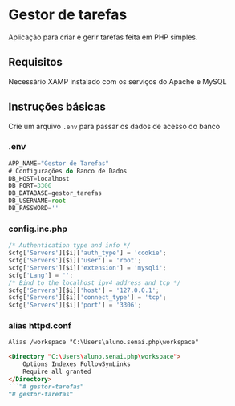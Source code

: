 # Gestor de tarefas

Aplicação para criar e gerir tarefas feita em PHP simples.

## Requisitos

Necessário XAMP instalado com os serviços do Apache e MySQL

## Instruções básicas

Crie um arquivo `.env` para passar os dados de acesso do banco

### .env

```javascript
APP_NAME="Gestor de Tarefas"
# Configurações do Banco de Dados
DB_HOST=localhost
DB_PORT=3306
DB_DATABASE=gestor_tarefas
DB_USERNAME=root
DB_PASSWORD=''
```

### config.inc.php

```javascript
/* Authentication type and info */
$cfg['Servers'][$i]['auth_type'] = 'cookie';
$cfg['Servers'][$i]['user'] = 'root';
$cfg['Servers'][$i]['extension'] = 'mysqli';
$cfg['Lang'] = '';
/* Bind to the localhost ipv4 address and tcp */
$cfg['Servers'][$i]['host'] = '127.0.0.1';
$cfg['Servers'][$i]['connect_type'] = 'tcp';
$cfg['Servers'][$i]['port'] = '3306';
```

### alias httpd.conf

```markdown
Alias /workspace "C:\Users\aluno.senai.php\workspace"

<Directory "C:\Users\aluno.senai.php\workspace">
    Options Indexes FollowSymLinks
    Require all granted
</Directory>
```"# gestor-tarefas" 
"# gestor-tarefas" 
